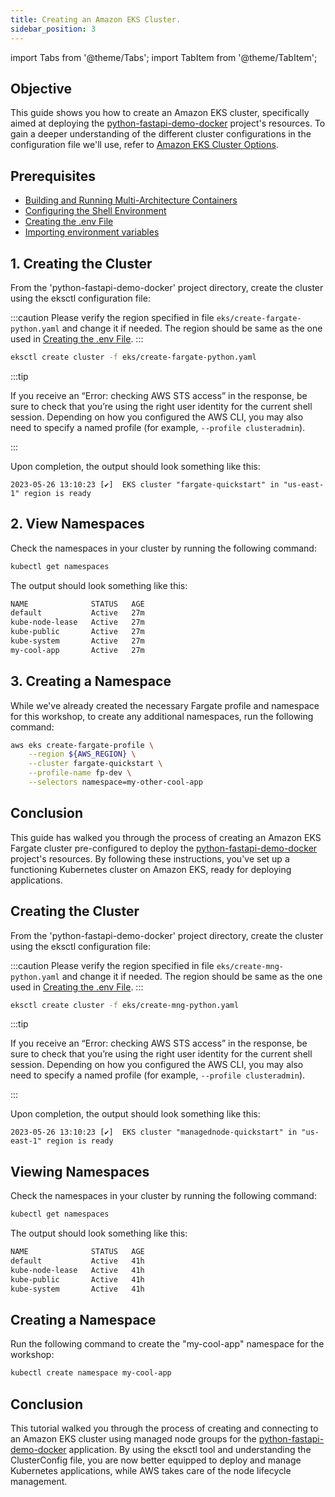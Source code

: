 ```yaml
---
title: Creating an Amazon EKS Cluster.
sidebar_position: 3
---
```

import Tabs from '@theme/Tabs';
import TabItem from '@theme/TabItem';

## Objective
This guide shows you how to create an Amazon EKS cluster, specifically aimed at deploying the [python-fastapi-demo-docker](https://github.com/aws-samples/python-fastapi-demo-docker) project's resources. To gain a deeper understanding of the different cluster configurations in the configuration file we'll use, refer to [Amazon EKS Cluster Options](about-cluster.md).

## Prerequisites
- [Building and Running Multi-Architecture Containers](../../containers/python/multiarchitecture-image.md)
- [Configuring the Shell Environment](../../intro/python/environment-setup#2-configuring-the-shell-environment)
- [Creating the .env File](../../intro/python/environment-setup#4-creating-the-env-file)
- [Importing environment variables](../../intro/python/environment-setup#5-import-environment-variables)

<Tabs>
  <TabItem value="Compute type Fargate" label="Compute type Fargate" default>

## 1. Creating the Cluster
From the 'python-fastapi-demo-docker' project directory, create the cluster using the eksctl configuration file:

:::caution
Please verify the region specified in file `eks/create-fargate-python.yaml` and change it if needed. The region should be same as the one used in [Creating the .env File](../../intro/python/environment-setup#4-creating-the-env-file).
:::

```bash
eksctl create cluster -f eks/create-fargate-python.yaml
```

:::tip

If you receive an “Error: checking AWS STS access” in the response, be sure to check that you’re using the right user identity for the current shell session. Depending on how you configured the AWS CLI, you may also need to specify a named profile (for example, `--profile clusteradmin`).

:::     

Upon completion, the output should look something like this:

```
2023-05-26 13:10:23 [✔]  EKS cluster "fargate-quickstart" in "us-east-1" region is ready
```

## 2. View Namespaces
Check the namespaces in your cluster by running the following command:
```bash
kubectl get namespaces
```
The output should look something like this:
```bash
NAME              STATUS   AGE
default           Active   27m
kube-node-lease   Active   27m
kube-public       Active   27m
kube-system       Active   27m
my-cool-app       Active   27m
```

## 3. Creating a Namespace
While we've already created the necessary Fargate profile and namespace for this workshop, to create any additional namespaces, run the following command:
```bash
aws eks create-fargate-profile \
    --region ${AWS_REGION} \
    --cluster fargate-quickstart \
    --profile-name fp-dev \
    --selectors namespace=my-other-cool-app
```

## Conclusion
This guide has walked you through the process of creating an Amazon EKS Fargate cluster pre-configured to deploy the [python-fastapi-demo-docker](https://github.com/aws-samples/python-fastapi-demo-docker) project's resources. By following these instructions, you've set up a functioning Kubernetes cluster on Amazon EKS, ready for deploying applications. 
  </TabItem>
    <TabItem value="Compute type Managed node group(EC2)" label="Compute type Managed node group(EC2)" default>

## Creating the Cluster
From the 'python-fastapi-demo-docker' project directory, create the cluster using the eksctl configuration file:

:::caution
Please verify the region specified in file `eks/create-mng-python.yaml` and change it if needed. The region should be same as the one used in [Creating the .env File](../../intro/python/environment-setup#4-creating-the-env-file).
:::

```bash
eksctl create cluster -f eks/create-mng-python.yaml
```

:::tip

If you receive an “Error: checking AWS STS access” in the response, be sure to check that you’re using the right user identity for the current shell session. Depending on how you configured the AWS CLI, you may also need to specify a named profile (for example, `--profile clusteradmin`).

:::  

Upon completion, the output should look something like this:
```
2023-05-26 13:10:23 [✔]  EKS cluster "managednode-quickstart" in "us-east-1" region is ready
```

## Viewing Namespaces
Check the namespaces in your cluster by running the following command:
```bash
kubectl get namespaces
```
The output should look something like this:
```bash
NAME              STATUS   AGE
default           Active   41h
kube-node-lease   Active   41h
kube-public       Active   41h
kube-system       Active   41h
```

## Creating a Namespace
Run the following command to create the "my-cool-app" namespace for the workshop:
```bash
kubectl create namespace my-cool-app
```

## Conclusion
This tutorial walked you through the process of creating and connecting to an Amazon EKS cluster using managed node groups for the [python-fastapi-demo-docker](https://github.com/aws-samples/python-fastapi-demo-docker) application. By using the eksctl tool and understanding the ClusterConfig file, you are now better equipped to deploy and manage Kubernetes applications, while AWS takes care of the node lifecycle management.
  </TabItem>
</Tabs>